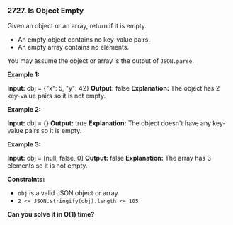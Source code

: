 ### 2727\. Is Object Empty

Given an object or an array, return if it is empty.

*   An empty object contains no key-value pairs.
*   An empty array contains no elements.

You may assume the object or array is the output of `JSON.parse`.

**Example 1:**

**Input:** obj = {"x": 5, "y": 42}
**Output:** false
**Explanation:** The object has 2 key-value pairs so it is not empty.

**Example 2:**

**Input:** obj = {}
**Output:** true
**Explanation:** The object doesn't have any key-value pairs so it is empty.

**Example 3:**

**Input:** obj = \[null, false, 0\]
**Output:** false
**Explanation:** The array has 3 elements so it is not empty.

**Constraints:**

*   `obj` is a valid JSON object or array
*   `2 <= JSON.stringify(obj).length <= 105`

**Can you solve it in O(1) time?**
